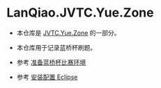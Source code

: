 # LanQiao.JVTC.Yue.Zone

- 本仓库是 [JVTC.Yue.Zone](https://jvtc.yue.zone/) 的一部分。
- 本仓库用于记录蓝桥杯刷题。

- 参考 [准备蓝桥杯比赛环境](https://jvtc.yue.zone/docs/%E7%AB%9E%E8%B5%9B/%E8%93%9D%E6%A1%A5%E6%9D%AF/#%E6%AF%94%E8%B5%9B%E7%8E%AF%E5%A2%83)
- 参考 [安装配置 Eclipse](https://jvtc.yue.zone/blog/2022/10/13/setupEclipse/README)